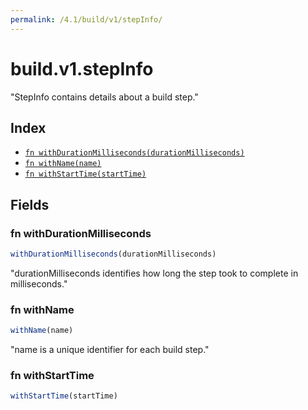 ```yaml
---
permalink: /4.1/build/v1/stepInfo/
---
```


# build.v1.stepInfo

"StepInfo contains details about a build step."

## Index

* [`fn withDurationMilliseconds(durationMilliseconds)`](#fn-withdurationmilliseconds)
* [`fn withName(name)`](#fn-withname)
* [`fn withStartTime(startTime)`](#fn-withstarttime)

## Fields

### fn withDurationMilliseconds

```ts
withDurationMilliseconds(durationMilliseconds)
```

"durationMilliseconds identifies how long the step took to complete in milliseconds."

### fn withName

```ts
withName(name)
```

"name is a unique identifier for each build step."

### fn withStartTime

```ts
withStartTime(startTime)
```

